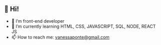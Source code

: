 <h2> 👋 Hi! </h2> 

- 👀 I’m front-end developer
- 🌱 I’m currently learning HTML, CSS, JAVASCRIPT, SQL, NODE, REACT JS 
- 📫 How to reach me: vanessaponte@gmail.com 

<!---
vanessap81/vanessap81 is a ✨ special ✨ repository because its `README.md` (this file) appears on your GitHub profile.
You can click the Preview link to take a look at your changes.
--->
